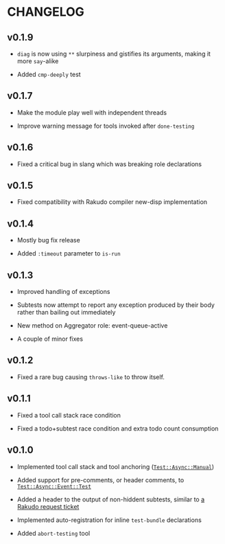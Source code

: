 CHANGELOG
=========



v0.1.9
------

  * `diag` is now using `**` slurpiness and gistifies its arguments, making it more `say`-alike

  * Added `cmp-deeply` test

v0.1.7
------

  * Make the module play well with independent threads

  * Improve warning message for tools invoked after `done-testing`

v0.1.6
------

  * Fixed a critical bug in slang which was breaking role declarations

v0.1.5
------

  * Fixed compatibility with Rakudo compiler new-disp implementation

v0.1.4
------

  * Mostly bug fix release

  * Added `:timeout` parameter to `is-run`

v0.1.3
------

  * Improved handling of exceptions

  * Subtests now attempt to report any exception produced by their body rather than bailing out immediately

  * New method on Aggregator role: event-queue-active

  * A couple of minor fixes

v0.1.2
------

  * Fixed a rare bug causing `throws-like` to throw itself.

v0.1.1
------

  * Fixed a tool call stack race condition

  * Fixed a todo+subtest race condition and extra todo count consumption

v0.1.0
------

  * Implemented tool call stack and tool anchoring ([`Test::Async::Manual`](docs/md/Test/Async/Manual.md))

  * Added support for pre-comments, or header comments, to [`Test::Async::Event::Test`](docs/md/Test/Async/Event/Test.md)

  * Added a header to the output of non-hiddent subtests, similar to [a Rakudo request ticket](https://github.com/rakudo/rakudo/issues/4266)

  * Implemented auto-registration for inline `test-bundle` declarations

  * Added `abort-testing` tool

